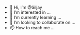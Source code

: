 - 👋 Hi, I’m @Siljay
- 👀 I’m interested in ...
- 🌱 I’m currently learning ...
- 💞️ I’m looking to collaborate on ...
- 📫 How to reach me ...

<!---
Siljay/Siljay is a ✨ special ✨ repository because its `README.md` (this file) appears on your GitHub profile.
You can click the Preview link to take a look at your changes.
--->

